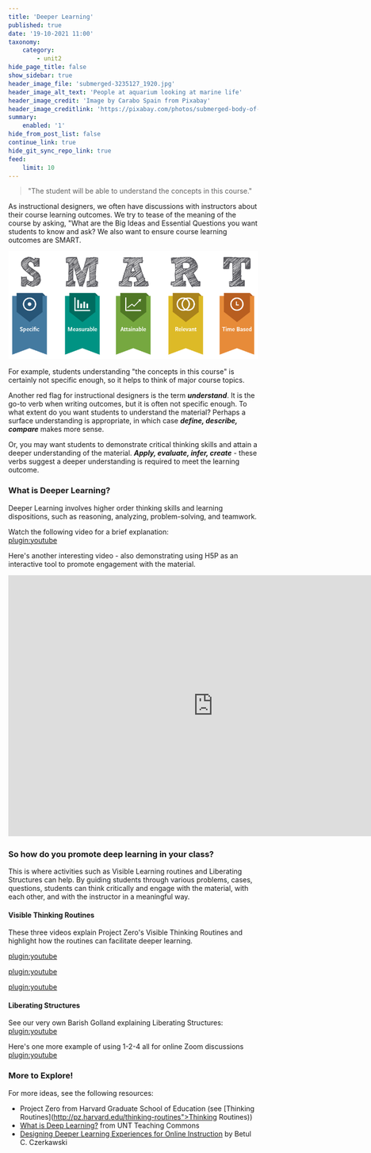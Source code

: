 ```yaml
---
title: 'Deeper Learning'
published: true
date: '19-10-2021 11:00'
taxonomy:
    category:
        - unit2
hide_page_title: false
show_sidebar: true
header_image_file: 'submerged-3235127_1920.jpg'
header_image_alt_text: 'People at aquarium looking at marine life'
header_image_credit: 'Image by Carabo Spain from Pixabay'
header_image_creditlink: 'https://pixabay.com/photos/submerged-body-of-water-ocean-sea-3235127/'
summary:
    enabled: '1'
hide_from_post_list: false
continue_link: true
hide_git_sync_repo_link: true
feed:
    limit: 10
---
```


> "The student will be able to understand the concepts in this course."

As instructional designers, we often have discussions with instructors about their course learning outcomes.  We try to tease of the meaning of the course by asking, "What are the Big Ideas and Essential Questions you want students to know and ask?  We also want to ensure course learning outcomes are SMART.

![](SMART-goals.png)

For example, students understanding "the concepts in this course" is certainly not specific enough, so it helps to think of major course topics.

Another red flag for instructional designers is the term ***understand***.  It is the go-to verb when writing outcomes, but it is often not specific enough.  To what extent do you want students to understand the material?  Perhaps a surface understanding is appropriate, in which case ***define, describe, compare*** makes more sense.

Or, you may want students to demonstrate critical thinking skills and attain a deeper understanding of the material.  ***Apply, evaluate, infer, create*** - these verbs suggest a deeper understanding is required to meet the learning outcome.

### What is Deeper Learning?   
Deeper Learning involves higher order thinking skills and learning dispositions, such as reasoning, analyzing, problem-solving, and teamwork.

Watch the following video for a brief explanation:   
[plugin:youtube](https://www.youtube.com/watch?v=vLUFCxl5Zb4)

Here's another interesting video - also demonstrating using H5P as an interactive tool to promote engagement with the material.

<iframe src="https://create.twu.ca/h5p/wp-admin/admin-ajax.php?action=h5p_embed&id=105" width="826" height="526" frameborder="0" allowfullscreen="allowfullscreen" title="How To Remember Everything You Learn"></iframe><script src="https://create.twu.ca/h5p/wp-content/plugins/h5p/h5p-php-library/js/h5p-resizer.js" charset="UTF-8"></script>

### So how do you promote deep learning in your class?    

This is where activities such as Visible Learning routines and Liberating Structures can help.  By guiding students through various problems, cases, questions, students can think critically and engage with the material, with each other, and with the instructor in a meaningful way.

#### Visible Thinking Routines     
These three videos explain Project Zero's Visible Thinking Routines and highlight how the routines can facilitate deeper learning.

[plugin:youtube](https://www.youtube.com/watch?v=oKV_S5NpDdc)

[plugin:youtube](https://www.youtube.com/watch?v=qXbdyhWIlC4)

[plugin:youtube](https://www.youtube.com/watch?v=WJnRyFwF2vs)

#### Liberating Structures   

See our very own Barish Golland explaining Liberating Structures:
[plugin:youtube](https://www.youtube.com/watch?v=Bwjkncen_OA)

Here's one more example of using 1-2-4 all for online Zoom discussions
[plugin:youtube](https://www.youtube.com/watch?v=fwtAwgPRVbY)   


### More to Explore!  
For more ideas, see the following resources:
- Project Zero from Harvard Graduate School of Education (see [Thinking Routines](http://pz.harvard.edu/thinking-routines">Thinking Routines))
- [What is Deep Learning?](https://teachingcommons.unt.edu/teaching-essentials/student-learning/what-deep-learning) from UNT Teaching Commons
- [Designing Deeper Learning Experiences for Online Instruction](https://www.nbcc.org/Assets/COVID/DesigningDeeperLearningExperiencesforOnlineInstruction.pdf) by Betul C. Czerkawski
